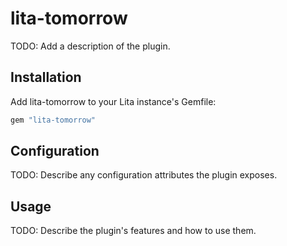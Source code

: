 # lita-tomorrow

TODO: Add a description of the plugin.

## Installation

Add lita-tomorrow to your Lita instance's Gemfile:

``` ruby
gem "lita-tomorrow"
```

## Configuration

TODO: Describe any configuration attributes the plugin exposes.

## Usage

TODO: Describe the plugin's features and how to use them.
